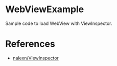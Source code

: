 # WebViewExample

Sample code to load WebView with ViewInspector.

# References
- [nalexn/ViewInspector](https://github.com/nalexn/ViewInspector)
